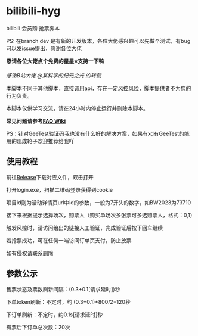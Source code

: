 # bilibili-hyg

bilibili 会员购 抢票脚本

PS: 在branch dev 是有新的开发版本，各位大佬感兴趣可以先做个测试，有bug可以发issue提出，感谢各位大佬

**恳请各位大佬点个免费的星星⭐️支持一下鸭**

*感谢B站大佬 @某科学的纪元之光 的转载*

本脚本不同于其他脚本，直接调用api，存在一定风控风险，脚本提供者不为您的行为负责。

本脚本仅供学习交流，请在24小时内停止运行并删除本脚本。

**常见问题请参考**[**FAQ Wiki**](https://github.com/ZianTT/bilibili-hyg/wiki/FAQ)

PS：针对GeeTest验证码我也没有什么好的解决方案，如果有xd有GeeTest的能用的现成轮子欢迎推荐给我吖

## 使用教程

前往[Release](https://github.com/ZianTT/bilibili-hyg/releases)下载对应文件，双击打开

打开login.exe，扫描二维码登录获得到cookie

项目id则为活动详情页url中id的参数，一般为7开头的数字，如BW2023为73710

接下来根据提示选择场次，购票人（购买单场次多张票可多选购票人，格式：0,1）

触发风控时，请访问给出的链接人工验证，完成验证后按下回车继续

若抢票成功，可在任何一端访问订单页支付，防止放票

如有侵权请联系删除

## 参数公示

售票状态及票数刷新间隔：(0.3+0.1\[请求延时\])秒

下单token刷新：不定时，约 (0.3+0.1)\*800/2=120秒

下订单刷新：不定时，约0.1s\[请求延时\]秒

有票后下订单总次数：20次
